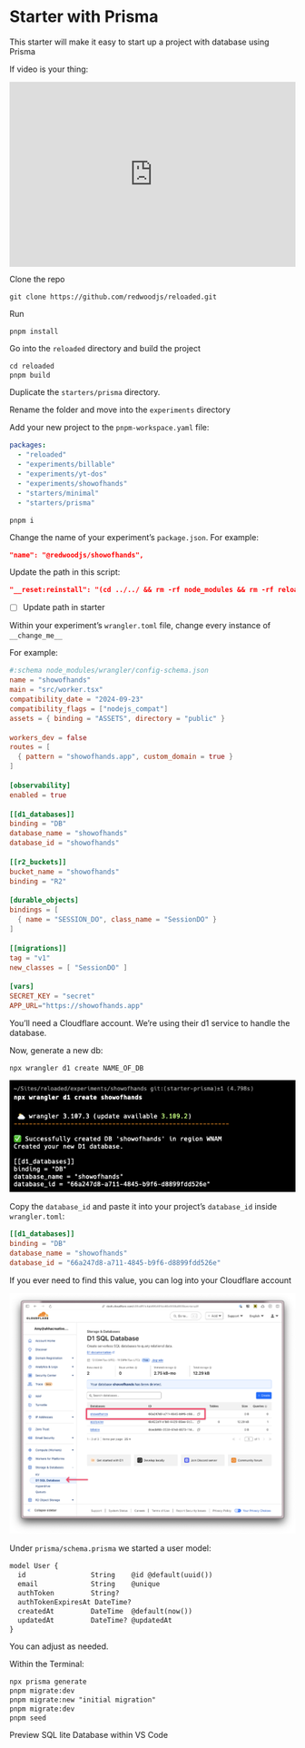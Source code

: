 # Starter with Prisma

This starter will make it easy to start up a project with database using Prisma

If video is your thing:

<div style="position: relative; padding-bottom: 64.5933014354067%; height: 0;"><iframe src="https://www.loom.com/embed/019f4a52e47e4bb28dbfc1a98847e3a3?sid=3efd61df-413b-4e37-8947-1c6605c54479" frameborder="0" webkitallowfullscreen mozallowfullscreen allowfullscreen style="position: absolute; top: 0; left: 0; width: 100%; height: 100%;"></iframe></div>

Clone the repo

```shell
git clone https://github.com/redwoodjs/reloaded.git
```

Run

```shell
pnpm install
```

Go into the `reloaded` directory and build the project

```shell
cd reloaded
pnpm build
```

Duplicate the `starters/prisma` directory.

Rename the folder and move into the `experiments` directory

Add your new project to the `pnpm-workspace.yaml` file:

```yaml
packages:
  - "reloaded"
  - "experiments/billable"
  - "experiments/yt-dos"
  - "experiments/showofhands"
  - "starters/minimal"
  - "starters/prisma"
```

```shell
pnpm i
```

Change the name of your experiment’s `package.json`. For example:

```json
"name": "@redwoodjs/showofhands",
```

Update the path in this script:

```json
"__reset:reinstall": "(cd ../../ && rm -rf node_modules && rm -rf reloaded/node_modules && rm -rf experiments/showofhands/node_modules && pnpm install)",
```

- [ ] Update path in starter

Within your experiment’s `wrangler.toml` file, change every instance of `__change_me__`

For example:

```toml
#:schema node_modules/wrangler/config-schema.json
name = "showofhands"
main = "src/worker.tsx"
compatibility_date = "2024-09-23"
compatibility_flags = ["nodejs_compat"]
assets = { binding = "ASSETS", directory = "public" }

workers_dev = false
routes = [
  { pattern = "showofhands.app", custom_domain = true }
]

[observability]
enabled = true

[[d1_databases]]
binding = "DB"
database_name = "showofhands"
database_id = "showofhands"

[[r2_buckets]]
bucket_name = "showofhands"
binding = "R2"

[durable_objects]
bindings = [
  { name = "SESSION_DO", class_name = "SessionDO" }
]

[[migrations]]
tag = "v1"
new_classes = [ "SessionDO" ]

[vars]
SECRET_KEY = "secret"
APP_URL="https://showofhands.app"

```

You’ll need a Cloudflare account. We’re using their d1 service to handle the database.

Now, generate a new db:

```shell
npx wrangler d1 create NAME_OF_DB
```

![terminal](./public/images/terminal.png)

Copy the `database_id` and paste it into your project’s `database_id` inside `wrangler.toml`:

```toml
[[d1_databases]]
binding = "DB"
database_name = "showofhands"
database_id = "66a247d8-a711-4845-b9f6-d8899fdd526e"
```

If you ever need to find this value, you can log into your Cloudflare account

![Cloudflare Account](./public/images/cloudflare.png)

Under `prisma/schema.prisma` we started a user model:

```prisma
model User {
  id                String    @id @default(uuid())
  email             String    @unique
  authToken         String?
  authTokenExpiresAt DateTime?
  createdAt         DateTime  @default(now())
  updatedAt         DateTime? @updatedAt
}
```

You can adjust as needed.

Within the Terminal:

```shell
npx prisma generate
pnpm migrate:dev
pnpm migrate:new "initial migration"
pnpm migrate:dev
pnpm seed
```

Preview SQL lite Database within VS Code

[](https://marketplace.cursorapi.com/items?itemName=qwtel.sqlite-viewer)
